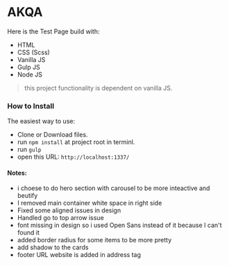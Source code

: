 # AKQA

<p>Here is the Test Page build with:</p>
<ul>
    <li>HTML</li>
    <li>CSS (Scss)</li>
    <li>Vanilla JS</li>
    <li>Gulp JS</li>
    <li>Node JS</li>
</ul>
<blockquote>
    this project functionality is dependent on vanilla JS.
</blockquote>

<h3>How to Install</h3>

<p dir="auto">The easiest way to use: </p>

<ul>
    <li>Clone or Download files.</li>
    <li>run <code>npm install</code> at project root in terminl.</li>
    <li>run <code>gulp</code></li>
    <li>open this URL: <code>http://localhost:1337/</code></li>
</ul>

<h4>Notes:</h4>
<ul>
    <li>i choese to do hero section with carousel to be more inteactive and beutify</li>
    <li>I removed main container white space in right side</li>
    <li>Fixed some aligned issues in design</li>
    <li>Handled go to top arrow issue</li>
    <li>font missing in design so i used Open Sans instead of it because I can't found it</li>
    <li>added border radius for some items to be more pretty</li>
    <li>add shadow to the cards</li>
    <li>footer URL website is added in address tag</li>
</ul>
